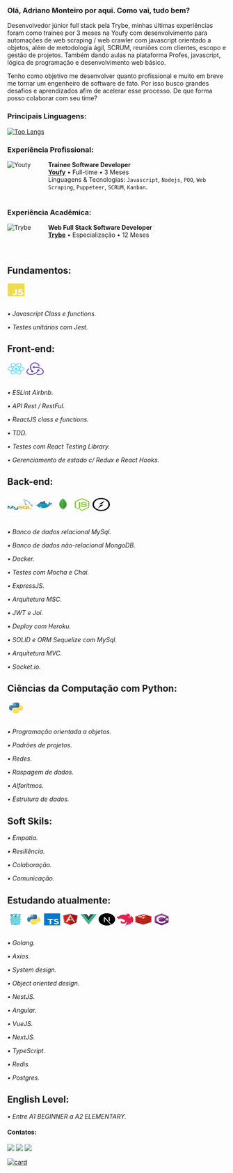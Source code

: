 ### Olá, Adriano Monteiro por aqui. Como vai, tudo bem?

<p>Desenvolvedor júnior full stack pela Trybe, minhas últimas experiências foram como trainee por 3
meses na Youfy com desenvolvimento para automações de web scraping / web crawler com javascript
orientado a objetos, além de metodologia ágil, SCRUM, reuniões com clientes, escopo e gestão de
projetos. Também dando aulas na plataforma Profes, javascript, lógica de programação e
desenvolvimento web básico.

Tenho como objetivo me desenvolver quanto profissional e muito em breve me tornar um
engenheiro de software de fato. Por isso busco grandes desafios e aprendizados afim de acelerar esse
processo. De que forma posso colaborar com seu time?</p>

### Principais Linguagens:

[![Top Langs](https://github-readme-stats.vercel.app/api/top-langs/?username=adrianomonteiroweb&layout=compact&langs_count=6&hide=css,scss,html,sass,shell,handlebars,php,blade,dockerfile,pug,procfile&theme=tokyonight)](https://github.com/anuraghazra/github-readme-stats)

### Experiência Profissional:

[<img align="left" height="94px" width="94px" alt="Youty" src="https://media-exp1.licdn.com/dms/image/C560BAQHNZJVejyS7vQ/company-logo_200_200/0/1646248552619?e=1666828800&v=beta&t=Jk1VFdeTsoYRuSozVawFZezt0T_ibsKxsK0FoyX0jig"/>](https://www.youfy.com.br/?gclid=CjwKCAjwlcaRBhBYEiwAK341jWJYT0JOuMAP2cuF6uPcgLs6396PLSbbLkTmay1zFB5mn5i6rdh5cBoCSjcQAvD_BwE)

**Trainee Software Developer** \
[**Youfy**](https://www.youfy.com.br/?gclid=CjwKCAjwlcaRBhBYEiwAK341jWJYT0JOuMAP2cuF6uPcgLs6396PLSbbLkTmay1zFB5mn5i6rdh5cBoCSjcQAvD_BwE) • Full-time • 3 Meses \
Linguagens & Tecnologias: `Javascript`, `Nodejs`, `POO`, `Web Scraping`, `Puppeteer`, `SCRUM`, `Kanban`.\
<br/>

### Experiência Acadêmica:

[<img align="left" height="94px" width="94px" alt="Trybe" src="https://media-exp1.licdn.com/dms/image/C4D0BAQFalja6B0Vl8A/company-logo_200_200/0/1625490679503?e=1666828800&v=beta&t=bCnrhm9OcOb2h4NguFOhoTQC4DA_85u-GOUZ-z_o72c"/>](https://www.betrybe.com/)

**Web Full Stack Software Developer** \
[**Trybe**](https://www.betrybe.com/) • Especialização • 12 Meses

<br>

<h2>Fundamentos:</h2>

<div>
  <img align="center" alt="Js" height="30" width="40" src="https://raw.githubusercontent.com/devicons/devicon/master/icons/javascript/javascript-plain.svg">
</div>
<br>

<p><i>• Javascript Class e functions.</i></p>
<p><i>• Testes unitários com Jest.</i></p>

<h2>Front-end:</h2>

<div>
  <img align="center" alt="React" height="30" width="40" src="https://raw.githubusercontent.com/devicons/devicon/master/icons/react/react-original.svg">
  <img align="center" alt="Redux" height="30" width="40" src="https://raw.githubusercontent.com/devicons/devicon/master/icons/redux/redux-original.svg">
</div>
<br>

<p><i>• ESLint Airbnb.</i></p>
<p><i>• API Rest / RestFul.</i></p>
<p><i>• ReactJS class e functions.</i></p>
<p><i>• TDD.</i></p>
<p><i>• Testes com React Testing Library.</i></p>
<p><i>• Gerenciamento de estado c/ Redux e React Hooks.</i></p>

<h2>Back-end:</h2>

<div>
  <img align="center" alt="Mysql" height="45" width="60" src="https://raw.githubusercontent.com/devicons/devicon/master/icons/mysql/mysql-original-wordmark.svg">
  <img align="center" alt="Docker" height="30" width="40" src="https://raw.githubusercontent.com/devicons/devicon/master/icons/docker/docker-original.svg">
  <img align="center" alt="MongoDB" height="30" width="40" src="https://raw.githubusercontent.com/devicons/devicon/master/icons/mongodb/mongodb-original.svg">
  <img align="center" alt="NodeJS" height="30" width="40" src="https://raw.githubusercontent.com/devicons/devicon/master/icons/nodejs/nodejs-original.svg">
  <img align="center" alt="Socket.io" height="30" width="40" src="https://raw.githubusercontent.com/devicons/devicon/master/icons/socketio/socketio-original.svg">
</div>
<br>

<p><i>• Banco de dados relacional MySql.</i></p>
<p><i>• Banco de dados não-relacional MongoDB.</i></p>
<p><i>• Docker.</i></p>
<p><i>• Testes com Mocha e Chai.</i></p>
<p><i>• ExpressJS.</i></p>
<p><i>• Arquitetura MSC.</i></p>
<p><i>• JWT e Joi.</i></p>
<p><i>• Deploy com Heroku.</i></p>
<p><i>• SOLID e ORM Sequelize com MySql.</i></p>
<p><i>• Arquitetura MVC.</i></p>
<p><i>• Socket.io.</i></p>

<h2>Ciências da Computação com Python:</h2>

<div>
  <img align="center" alt="Python" height="30" width="40" src="https://raw.githubusercontent.com/devicons/devicon/master/icons/python/python-original.svg">
</div>
<br>

<p><i>• Programação orientada a objetos.</i></p>
<p><i>• Padrões de projetos.</i></p>
<p><i>• Redes.</i></p>
<p><i>• Raspagem de dados.</i></p>
<p><i>• Alforitmos.</i></p>
<p><i>• Estrutura de dados.</i></p>

<h2>Soft Skils:</h2>

<p><i>• Empatia.</i></p>
<p><i>• Resiliência.</i></p>
<p><i>• Colaboração.</i></p>
<p><i>• Comunicação.</i></p>

<h2>Estudando atualmente:</h2>

<div>
  <img align="center" alt="Golang" height="28" width="38" src="https://raw.githubusercontent.com/devicons/devicon/master/icons/go/go-original.svg">
  <img align="center" alt="Python" height="28" width="38" src="https://raw.githubusercontent.com/devicons/devicon/master/icons/python/python-original.svg">
  <img align="center" alt="TypeScript" height="28" width="38" src="https://raw.githubusercontent.com/devicons/devicon/master/icons/typescript/typescript-original.svg">
  <img align="center" alt="Angular" height="28" width="38" src="https://raw.githubusercontent.com/devicons/devicon/master/icons/angularjs/angularjs-original.svg">
  <img align="center" alt="Vue.js" height="28" width="38" src="https://raw.githubusercontent.com/devicons/devicon/master/icons/vuejs/vuejs-original.svg">
  <img align="center" alt="Next.js" height="28" width="38" src="https://raw.githubusercontent.com/devicons/devicon/master/icons/nextjs/nextjs-original.svg">
  <img align="center" alt="Nest.js" height="28" width="38" src="https://raw.githubusercontent.com/devicons/devicon/master/icons/nestjs/nestjs-original.svg">
  <img align="center" alt="Redis" height="28" width="38" src="https://raw.githubusercontent.com/devicons/devicon/master/icons/redis/redis-original.svg">
  <img align="center" alt="Csharp" height="28" width="38" src="https://raw.githubusercontent.com/devicons/devicon/master/icons/csharp/csharp-original.svg">
</div>
<br>

<p><i>• Golang.</i></p>
<p><i>• Axios.</i></p>
<p><i>• System design.</i></p>
<p><i>• Object oriented design.</i></p>
<p><i>• NestJS.</i></p>
<p><i>• Angular.</i></p>
<p><i>• VueJS.</i></p>
<p><i>• NextJS.</i></p>
<p><i>• TypeScript.</i></p>
<p><i>• Redis.</i></p>
<p><i>• Postgres.</i></p>

<h2>English Level:</h2>

<p><i>• Entre A1 BEGINNER a A2 ELEMENTARY.</i></p>

#### Contatos:

[<img width="8%" src="https://camo.githubusercontent.com/571384769c09e0c66b45e39b5be70f68f552db3e2b2311bc2064f0d4a9f5983b/68747470733a2f2f696d672e736869656c64732e696f2f62616467652f476d61696c2d4431343833363f7374796c653d666f722d7468652d6261646765266c6f676f3d676d61696c266c6f676f436f6c6f723d7768697465">](mailto:adrianomonteirodev@gmail.com)
[<img width="10%" src="https://camo.githubusercontent.com/a80d00f23720d0bc9f55481cfcd77ab79e141606829cf16ec43f8cacc7741e46/68747470733a2f2f696d672e736869656c64732e696f2f62616467652f4c696e6b6564496e2d3030373742353f7374796c653d666f722d7468652d6261646765266c6f676f3d6c696e6b6564696e266c6f676f436f6c6f723d7768697465">](https://www.linkedin.com/in/adrianomonteirodev/)
[<img width="10%" src="https://camo.githubusercontent.com/d9d4db0a25f6d41d6ef282c6adc2f9bd5b31201ef00ba580f5a945da4063a937/68747470733a2f2f696d672e736869656c64732e696f2f62616467652f57686174734170702d3235443336363f7374796c653d666f722d7468652d6261646765266c6f676f3d7768617473617070266c6f676f436f6c6f723d7768697465">](https://api.whatsapp.com/send?phone=5585989587554&text=Hi%2C%20Adriano...%20)

[![card](https://github-readme-stats.vercel.app/api?username=adrianomonteiroweb&theme=dark&show_icons=true)](https://github.com/anuraghazra/github-readme-stats)
